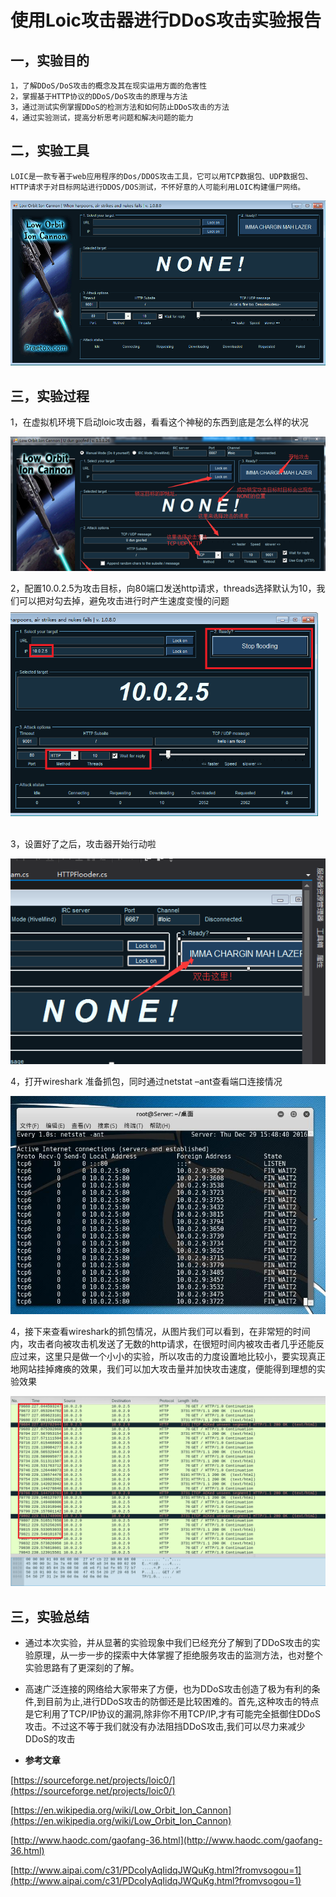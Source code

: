 # 使用Loic攻击器进行DDoS攻击实验报告 #
## 一，实验目的

    1，了解DDoS/DoS攻击的概念及其在现实运用方面的危害性
    2，掌握基于HTTP协议的DDoS/DoS攻击的原理与方法
    3，通过测试实例掌握DDoS的检测方法和如何防止DDoS攻击的方法
    4，通过实验测试，提高分析思考问题和解决问题的能力

## 二，实验工具

    LOIC是一款专著于web应用程序的Dos/DDOS攻击工具，它可以用TCP数据包、UDP数据包、HTTP请求于对目标网站进行DDOS/DOS测试，不怀好意的人可能利用LOIC构建僵尸网络。 
 
![](loic.png)

## 三，实验过程

1，在虚拟机环境下启动loic攻击器，看看这个神秘的东西到底是怎么样的状况

![](loic1.png)

2，配置10.0.2.5为攻击目标，向80端口发送http请求，threads选择默认为10，我们可以把对勾去掉，避免攻击进行时产生速度变慢的问题
![](44.png)

3，设置好了之后，攻击器开始行动啦

![](start.png)

4，打开wireshark 准备抓包，同时通过netstat –ant查看端口连接情况

![](net.jpg)

4，接下来查看wireshark的抓包情况，从图片我们可以看到，在非常短的时间内，攻击者向被攻击机发送了无数的http请求，在很短时间内被攻击者几乎还能反应过来，这里只是做一个小小的实验，所以攻击的力度设置地比较小，要实现真正地网站挂掉瘫痪的效果，我们可以加大攻击量并加快攻击速度，便能得到理想的实验效果

![](wire.png)




## 三，实验总结

* 通过本次实验，并从显著的实验现象中我们已经充分了解到了DDoS攻击的实验原理，从一步一步的探索中大体掌握了拒绝服务攻击的监测方法，也对整个实验思路有了更深刻的了解。
* 高速广泛连接的网络给大家带来了方便，也为DDoS攻击创造了极为有利的条件,到目前为止,进行DDoS攻击的防御还是比较困难的。首先,这种攻击的特点是它利用了TCP/IP协议的漏洞,除非你不用TCP/IP,才有可能完全抵御住DDoS攻击。不过这不等于我们就没有办法阻挡DDoS攻击,我们可以尽力来减少DDoS的攻击

* **参考文章**

[https://sourceforge.net/projects/loic0/](https://sourceforge.net/projects/loic0/)

[https://en.wikipedia.org/wiki/Low_Orbit_Ion_Cannon](https://en.wikipedia.org/wiki/Low_Orbit_Ion_Cannon)

[http://www.haodc.com/gaofang-36.html](http://www.haodc.com/gaofang-36.html)

[http://www.aipai.com/c31/PDcoIyAqIidqJWQuKg.html?fromvsogou=1](http://www.aipai.com/c31/PDcoIyAqIidqJWQuKg.html?fromvsogou=1)